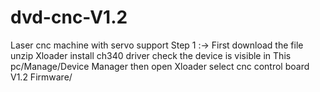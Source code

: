 # dvd-cnc-V1.2
Laser cnc machine with servo support
Step 1 :-> First download the file
           unzip Xloader 
           install ch340 driver
           check the device is visible in This pc/Manage/Device Manager
           then open Xloader select cnc control board V1.2 Firmware/ 
